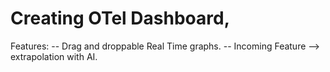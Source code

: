 # Creating OTel Dashboard, 
Features:
-- Drag and droppable Real Time graphs.
-- Incoming Feature --> extrapolation with AI.

